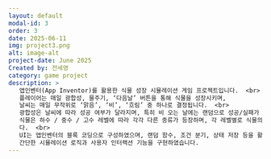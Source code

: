 ```yaml
---
layout: default
modal-id: 3
order: 3
date: 2025-06-11
img: project3.png
alt: image-alt
project-date: June 2025
Created by: 전세영
category: game project
description: >
   앱인벤터(App Inventor)를 활용한 식물 성장 시뮬레이션 게임 프로젝트입니다.  <br>
   플레이어는 매일 광합성, 물주기, ‘다음날’ 버튼을 통해 식물을 성장시키며,  
   날씨는 매일 무작위로 ‘맑음’, ‘비’, ‘흐림’ 중 하나로 결정됩니다.  <br>
   광합성은 날씨에 따라 성공 여부가 달라지며, 특히 비 오는 날에는 랜덤으로 성공/실패가 결정되어 전략적 선택이 필요합니다.  <br>
   식물은 하수 / 중수 / 고수 레벨에 따라 각각 다른 종류가 등장하며, 각 레벨별로 식물의 성장 조건과 반응이 다르게 구성되어 있어 학습자 수준에 따라 다양하게 접근할 수 있도록 설계되었습니
   다.  <br>
   UI는 앱인벤터의 블록 코딩으로 구성하였으며, 랜덤 함수, 조건 분기, 상태 저장 등을 활용해  
   간단한 시뮬레이션 로직과 사용자 인터랙션 기능을 구현하였습니다.
---
```

